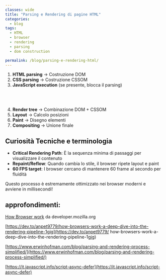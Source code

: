 ```yaml
---
classes: wide
title: "Parsing e Rendering di pagine HTML"
categories:
  - blog
tags:
  - HTML
  - browser 
  - rendering
  - parsing
  - dom construction

permalink: /blog/parsing-e-rendering-html/
---
```


1. **HTML parsing** → Costruzione DOM
2. **CSS parsing** → Costruzione CSSOM  
3. **JavaScript execution** (se presente, blocca il parsing)

<br><br>

4. **Render tree** → Combinazione DOM + CSSOM
5. **Layout** → Calcolo posizioni
6. **Paint** → Disegno elementi
7. **Compositing** → Unione finale

##  Curiosità Tecniche e terminologia

- **Critical Rendering Path**: È la sequenza minima di passaggi per visualizzare il contenuto
- **Repaint/Reflow**: Quando cambia lo stile, il browser ripete layout e paint
- **60 FPS target**: I browser cercano di mantenere 60 frame al secondo per fluidità

Questo processo è estremamente ottimizzato nei browser moderni e avviene in millisecondi! 

## approfondimenti:

[How Browser work](https://developer.mozilla.org/en-US/docs/Web/Performance/Guides/How_browsers_work) da developer.mozilla.org

[https://dev.to/anpet9779/how-browsers-work-a-deep-dive-into-the-rendering-pipeline-1gjg](https://dev.to/anpet9779/
how-browsers-work-a-deep-dive-into-the-rendering-pipeline-1gjg)

[https://www.erwinhofman.com/blog/parsing-and-rendering-process-simplified/](https://www.erwinhofman.com/blog/parsing-and-rendering-process-simplified/)

[https://it.javascript.info/script-async-defer](https://it.javascript.info/script-async-defer)